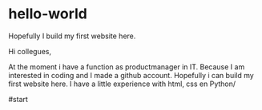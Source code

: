 # hello-world
Hopefully I build my first website here.

Hi collegues,<break>

At the moment i have a function as productmanager in IT. Because I am interested in coding and I made a github account. Hopefully i can build my first website here. I have a little experience with html, css en Python/

#start


